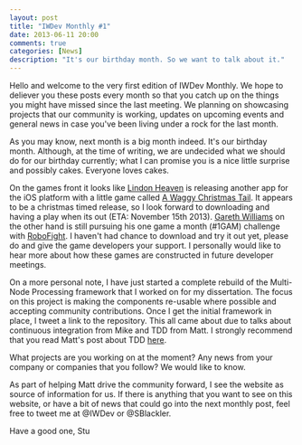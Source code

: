 ```yaml
---
layout: post
title: "IWDev Monthly #1"
date: 2013-06-11 20:00
comments: true
categories: [News]
description: "It's our birthday month. So we want to talk about it."
---
```


Hello and welcome to the very first edition of IWDev Monthly. We hope to deliever you these posts every month so that you catch up on the things you might have missed since the last meeting. We planning on showcasing projects that our community is working, updates on upcoming events and general news in case you've been living under a rock for the last month.

As you may know, next month is a big month indeed. It's our birthday month. Although, at the time of writing, we are undecided what we should do for our birthday currently; what I can promise you is a nice little surprise and possibly cakes. Everyone loves cakes.

On the games front it looks like [Lindon Heaven](https://plus.google.com/100528491356811877876/posts) is releasing another app for the iOS platform with a little game called [A Waggy Christmas Tail](http://waggychristmas.blogspot.co.uk/). It appears to be a christmas timed release, so I look forward to downloading and having a play when its out (ETA: November 15th 2013). [Gareth Williams]() on the other hand is still pursuing his one game a month (#1GAM) challenge with [RoboFight](http://www.garethpw.co.uk/2013/06/1gam-may-robofight.html). I haven't had chance to download and try it out yet, please do and give the game developers your support. I personally would like to hear more about how these games are constructed in future developer meetings.

On a more personal note, I have just started a complete rebuild of the Multi-Node Processing framework that I worked on for my dissertation. The focus on this project is making the components re-usable where possible and accepting community contributions. Once I get the initial framework in place, I tweet a link to the repository. This all came about due to talks about continuous integration from Mike and TDD from Matt. I strongly recommend that you read Matt's post about TDD [here](http://saxonmatt.co.uk/2012/11/test-driven-development-1-your-first-test.html).

What projects are you working on at the moment? Any news from your company or companies that you follow? We would like to know.

As part of helping Matt drive the community forward, I see the website as source of information for us. If there is anything that you want to see on this website, or have a bit of news that could go into the next monthly post, feel free to tweet me at @IWDev or @SBlackler.

Have a good one,
Stu